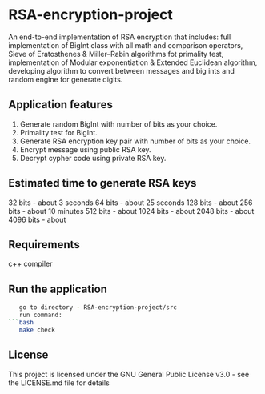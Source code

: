 # RSA-encryption-project

An end-to-end implementation of RSA encryption that includes: full implementation of BigInt class with all math and comparison operators, Sieve of Eratosthenes & Miller–Rabin algorithms fot primality test, implementation of Modular exponentiation & Extended Euclidean algorithm, developing algorithm to convert between messages and big ints and random engine for generate digits.

## Application features
  1. Generate random BigInt with number of bits as your choice.
  2. Primality test for BigInt.
  3. Generate RSA encryption key pair with number of bits as your choice.
  4. Encrypt message using public RSA key.
  5. Decrypt cypher code using private RSA key.

## Estimated time to generate RSA keys
   32   bits - about 3 seconds
   64   bits - about 25 seconds
   128  bits - about 
   256  bits - about 10 minutes
   512  bits - about
   1024 bits - about
   2048 bits - about
   4096 bits - about
  
## Requirements
   c++ compiler
  
## Run the application   
```bash
   go to directory - RSA-encryption-project/src
   run command:
```bash
   make check
```

## License
This project is licensed under the GNU General Public License v3.0 - see the LICENSE.md file for details
